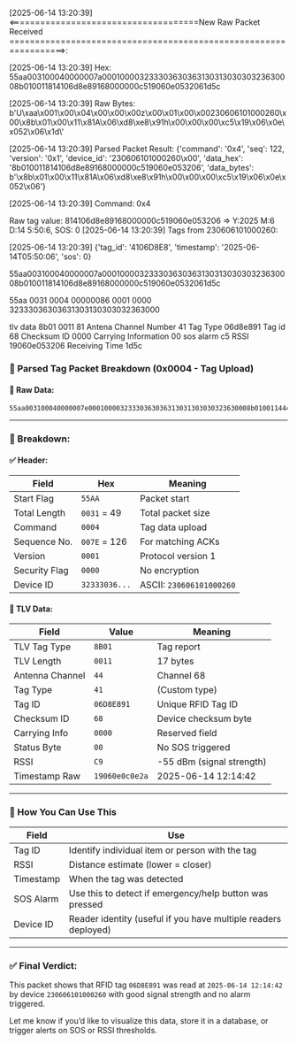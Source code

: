 [2025-06-14 13:20:39] <=====================================New Raw Packet Received =================================================================>:

[2025-06-14 13:20:39] Hex: 55aa003100040000007a00010000323330363036313031303030323630008b010011814106d8e89168000000c519060e0532061d5c

[2025-06-14 13:20:39] Raw Bytes: b'U\xaa\x001\x00\x04\x00\x00\x00z\x00\x01\x00\x00230606101000260\x00\x8b\x01\x00\x11\x81A\x06\xd8\xe8\x91h\x00\x00\x00\xc5\x19\x06\x0e\x052\x06\x1d\\'

[2025-06-14 13:20:39] Parsed Packet Result: {'command': '0x4', 'seq': 122, 'version': '0x1', 'device_id': '230606101000260\x00', 'data_hex': '8b010011814106d8e89168000000c519060e053206', 'data_bytes': b'\x8b\x01\x00\x11\x81A\x06\xd8\xe8\x91h\x00\x00\x00\xc5\x19\x06\x0e\x052\x06'}

[2025-06-14 13:20:39] Command: 0x4

Raw tag value: 814106d8e89168000000c519060e053206 => Y:2025 M:6 D:14 5:50:6, SOS: 0
[2025-06-14 13:20:39] Tags from 230606101000260:

[2025-06-14 13:20:39] {'tag_id': '4106D8E8', 'timestamp': '2025-06-14T05:50:06', 'sos': 0}


55aa003100040000007a00010000323330363036313031303030323630008b010011814106d8e89168000000c519060e0532061d5c

55aa 
0031
0004
00000086
0001
0000
32333036303631303130303032363000

tlv data
8b01
0011
81 Antena Channel Number
41 Tag Type 
06d8e891 Tag id
68  Checksum ID 
0000  Carrying Information
00 sos alarm
c5 RSSI
19060e053206  Receiving Time
1d5c


### 🧾 Parsed Tag Packet Breakdown (0x0004 - Tag Upload)

#### 🧪 Raw Data:
```
55aa003100040000007e00010000323330363036313031303030323630008b010011444106d8e89168000000c919060e0c0e2a84f9
```

---

### 🧱 Breakdown:

#### ✅ Header:
| Field             | Hex            | Meaning                          |
|------------------|----------------|----------------------------------|
| Start Flag       | `55AA`         | Packet start                     |
| Total Length     | `0031` = 49    | Total packet size                |
| Command          | `0004`         | Tag data upload                  |
| Sequence No.     | `007E` = 126   | For matching ACKs                |
| Version          | `0001`         | Protocol version 1               |
| Security Flag    | `0000`         | No encryption                    |
| Device ID        | `32333036...`  | ASCII: `230606101000260`         |

#### 🧩 TLV Data:
| Field               | Value      | Meaning                       |
|--------------------|------------|-------------------------------|
| TLV Tag Type       | `8B01`     | Tag report                    |
| TLV Length         | `0011`     | 17 bytes                      |
| Antenna Channel    | `44`       | Channel 68                    |
| Tag Type           | `41`       | (Custom type)                 |
| Tag ID             | `06D8E891` | Unique RFID Tag ID            |
| Checksum ID        | `68`       | Device checksum byte          |
| Carrying Info      | `0000`     | Reserved field                |
| Status Byte        | `00`       | No SOS triggered              |
| RSSI               | `C9`       | -55 dBm (signal strength)     |
| Timestamp Raw      | `19060e0c0e2a` | 2025-06-14 12:14:42        |

---

### 📘 How You Can Use This

| Field         | Use                                                            |
|---------------|-----------------------------------------------------------------|
| Tag ID        | Identify individual item or person with the tag                |
| RSSI          | Distance estimate (lower = closer)                             |
| Timestamp     | When the tag was detected                                       |
| SOS Alarm     | Use this to detect if emergency/help button was pressed        |
| Device ID     | Reader identity (useful if you have multiple readers deployed) |

---

### ✅ Final Verdict:
This packet shows that RFID tag `06D8E891` was read at `2025-06-14 12:14:42` by device `230606101000260` with good signal strength and no alarm triggered.

Let me know if you’d like to visualize this data, store it in a database, or trigger alerts on SOS or RSSI thresholds.

